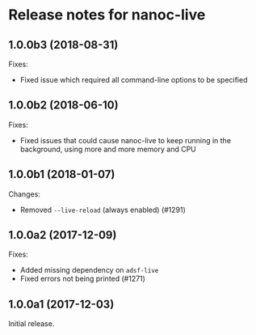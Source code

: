 # Release notes for nanoc-live

## 1.0.0b3 (2018-08-31)

Fixes:

* Fixed issue which required all command-line options to be specified

## 1.0.0b2 (2018-06-10)

Fixes:

* Fixed issues that could cause nanoc-live to keep running in the background, using more and more memory and CPU

## 1.0.0b1 (2018-01-07)

Changes:

* Removed `--live-reload` (always enabled) (#1291)

## 1.0.0a2 (2017-12-09)

Fixes:

* Added missing dependency on `adsf-live`
* Fixed errors not being printed (#1271)

## 1.0.0a1 (2017-12-03)

Initial release.
